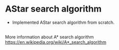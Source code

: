 # AStar search algorithm
- Implemented AStar search algorithm from scratch.<br><br>


More information about A* search algorithm<br>
https://en.wikipedia.org/wiki/A*_search_algorithm
